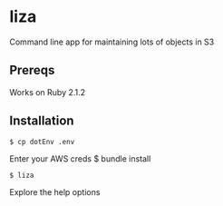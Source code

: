 liza
====
Command line app for maintaining lots of objects in S3

Prereqs
-------
Works on Ruby 2.1.2

Installation
------------
    $ cp dotEnv .env
    
Enter your AWS creds
    $ bundle install

    $ liza

Explore the help options